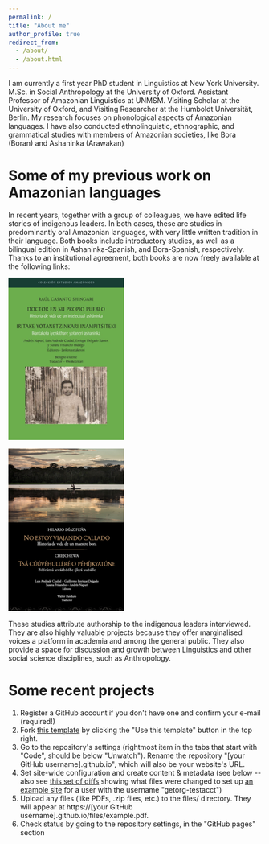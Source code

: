 ```yaml
---
permalink: /
title: "About me"
author_profile: true
redirect_from: 
  - /about/
  - /about.html
---
```


I am currently a first year PhD student in Linguistics at New York University. M.Sc. in Social Anthropology at the University of Oxford. Assistant Professor of Amazonian Linguistics at UNMSM. Visiting Scholar at the University of Oxford, and Visiting Researcher at the Humboldt Universität, Berlin. My research focuses on phonological aspects of Amazonian languages. I have also conducted ethnolinguistic, ethnographic, and grammatical studies with members of Amazonian societies, like Bora (Boran) and Ashaninka (Arawakan)

Some of my previous work on Amazonian languages
======
In recent years, together with a group of colleagues, we have edited life stories of indigenous leaders. In both cases, these are studies in predominantly oral Amazonian languages, with very little written tradition in their language. Both books include introductory studies, as well as a bilingual edition in Ashaninka-Spanish, and Bora-Spanish, respectively. Thanks to an institutional agreement, both books are now freely available at the following links:

[![imageh alt](https://github.com/andresnapuri/andresnapuri.github.io/blob/198355fafd2f7422339d9d4706f7a75a3b3e2ac8/images/Casanto.png)](https://doi.org/10.18800/978-612-317-804-8)

[![imageh_alt](https://github.com/andresnapuri/andresnapuri.github.io/blob/198355fafd2f7422339d9d4706f7a75a3b3e2ac8/images/Diaz.png)](https://doi.org/10.18800/9786123172633)

These studies attribute authorship to the indigenous leaders interviewed. They are also highly valuable projects because they offer marginalised voices a platform in academia and among the general public. They also provide a space for discussion and growth between Linguistics and other social science disciplines, such as Anthropology.

Some recent projects
======
1. Register a GitHub account if you don't have one and confirm your e-mail (required!)
1. Fork [this template](https://github.com/academicpages/academicpages.github.io) by clicking the "Use this template" button in the top right. 
1. Go to the repository's settings (rightmost item in the tabs that start with "Code", should be below "Unwatch"). Rename the repository "[your GitHub username].github.io", which will also be your website's URL.
1. Set site-wide configuration and create content & metadata (see below -- also see [this set of diffs](http://archive.is/3TPas) showing what files were changed to set up [an example site](https://getorg-testacct.github.io) for a user with the username "getorg-testacct")
1. Upload any files (like PDFs, .zip files, etc.) to the files/ directory. They will appear at https://[your GitHub username].github.io/files/example.pdf.  
1. Check status by going to the repository settings, in the "GitHub pages" section
